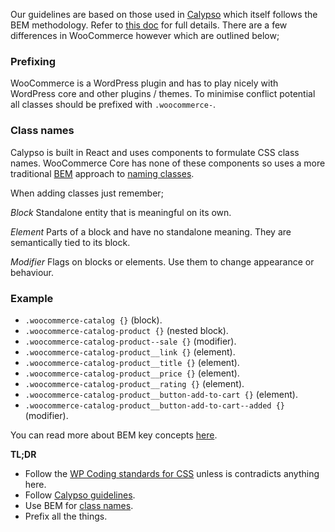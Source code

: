 Our guidelines are based on those used in [Calypso](https://github.com/Automattic/wp-calypso) which itself follows the BEM methodology. Refer to [this doc](https://wpcalypso.wordpress.com/devdocs/docs/coding-guidelines/css.md?term=css) for full details. There are a few differences in WooCommerce however which are outlined below;

### Prefixing
WooCommerce is a WordPress plugin and has to play nicely with WordPress core and other plugins / themes. To minimise conflict potential all classes should be prefixed with `.woocommerce-`.

### Class names
Calypso is built in React and uses components to formulate CSS class names. WooCommerce Core has none of these components so uses a more traditional [BEM](http://getbem.com/) approach to [naming classes](http://cssguidelin.es/#bem-like-naming). 

When adding classes just remember;

*Block*
Standalone entity that is meaningful on its own.

*Element*
Parts of a block and have no standalone meaning. They are semantically tied to its block.

*Modifier*
Flags on blocks or elements. Use them to change appearance or behaviour.

### Example
* `.woocommerce-catalog {}` (block).
* `.woocommerce-catalog-product {}` (nested block).
* `.woocommerce-catalog-product--sale {}` (modifier).
* `.woocommerce-catalog-product__link {}` (element).
* `.woocommerce-catalog-product__title {}` (element).
* `.woocommerce-catalog-product__price {}` (element).
* `.woocommerce-catalog-product__rating {}` (element).
* `.woocommerce-catalog-product__button-add-to-cart {}` (element).
* `.woocommerce-catalog-product__button-add-to-cart--added {}` (modifier).

You can read more about BEM key concepts [here](https://en.bem.info/methodology/key-concepts/).

**TL;DR**

- Follow the [WP Coding standards for CSS](https://make.wordpress.org/core/handbook/best-practices/coding-standards/css/) unless is contradicts anything here.
- Follow [Calypso guidelines](https://wpcalypso.wordpress.com/devdocs/docs/coding-guidelines/css.md?term=css).
- Use BEM for [class names](https://en.bem.info/methodology/naming-convention/).
- Prefix all the things.


